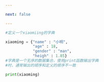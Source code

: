 ```yaml
---

next: false

---
```




<BlogInfo id="980" title="9.字典的定义" author="白日梦想猿" pv=0 read_times=0 pre_cost_time="0分9秒" category="高级变量类型" tag_list="['高级变量类型']" create_time="2020.02.11 09:41:53" update_time="2020.02.11 09:49:04" />

```python
#定义一个xiaomiing的字典

xiaoming = {"name" : "小明",
            "age" : 18,
            "gender" : "man",
            "heigh" : 1.85}
#字典是一个无序的数据集合，使用print函数输出字典
#时，通常输出的顺序和定义的顺序不一致

print(xiaoming)
```



<ActionBox />
